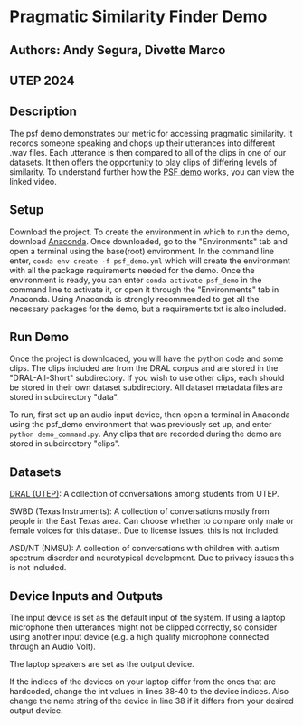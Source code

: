 # Pragmatic Similarity Finder Demo
## Authors: Andy Segura, Divette Marco
## UTEP 2024

## Description
The psf demo demonstrates our metric for accessing pragmatic similarity. It records someone speaking and chops up their utterances into different .wav files. Each utterance is then
compared to all of the clips in one of our datasets. It then offers the opportunity to play clips of differing levels of similarity. To understand further how the [PSF demo](https://www.youtube.com/watch?v=2AmYXQwEi0E) works, you can view the linked video.

## Setup
Download the project. To create the environment in which to run the demo, download [Anaconda](https://www.anaconda.com/). Once downloaded, go to the "Environments" tab and open a terminal using the base(root) environment. In the command line enter, `conda env create -f psf_demo.yml` which will create the environment with all the package requirements needed for the demo. Once the environment is ready, you can enter `conda activate psf_demo` in the command line to activate it, or open it through the "Environments" tab in Anaconda. Using Anaconda is strongly recommended to get all the necessary packages for the demo, but a requirements.txt is also included.

## Run Demo
Once the project is downloaded, you will have the python code and some clips. The clips included are from the DRAL corpus and are stored in the "DRAL-All-Short" subdirectory. If you wish to use other clips, each should be stored in their own dataset subdirectory. All dataset metadata files are stored in subdirectory "data".

To run, first set up an audio input device, then open a terminal in Anaconda using the psf_demo environment that was previously set up, and enter `python demo_command.py`. Any clips that are recorded during the demo are stored in subdirectory "clips".

## Datasets

[DRAL (UTEP)](https://www.cs.utep.edu/nigel/dral/): A collection of conversations among students from UTEP.

SWBD (Texas Instruments): A collection of conversations mostly from people
in the East Texas area. Can choose whether to compare only male or female 
voices for this dataset. Due to license issues, this is not included.

ASD/NT (NMSU): A collection of conversations with children with autism
spectrum disorder and neurotypical development. Due to privacy issues
this is not included.

## Device Inputs and Outputs
The input device is set as the default input of the system. If using a laptop microphone then utterances might not be clipped correctly, so consider using another input device (e.g. a high quality microphone connected through an Audio Volt).

The laptop speakers are set as the output device.

If the indices of the devices on your laptop differ from the ones that are hardcoded, change the int values in lines 38-40 to the device indices. Also change the name string of the device in line 38 if it differs from your desired output device.
